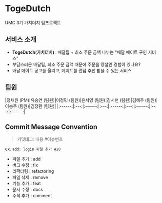 # TogeDutch
UMC 3기 가치더치 팀프로젝트

## 서비스 소개
- **TogeDutch(가치더치)** : 배달팁 + 최소 주문 금액 나누는 "배달 메이트 구인 서비스"
- 부담스러운 배달팁, 최소 주문 금액 때문에 주문을 망설인 경험이 있나요?
- 배달 메이트 공고를 올리고, 메이트를 랜덤 추천 받을 수 있는 서비스

## 팀원
|정채원 (PM)|유승연 (팀원)|이정민 (팀원)|윤서영 (팀원)|김시현 (팀원)|김혜주 (팀원)|이승주 (팀원)|김정환 (팀원)|
|:------:|:---:|:------:|:---:|:------:|:---:|:------:|:---:|:------:|

## Commit Message Convention

> 커밋태그: 내용 #이슈번호  

ex. `add: login 파일 추가 #20`

- 파일 추가 : add
- 버그 수정 : fix
- 리팩터링 : refactoring
- 파일 삭제 : remove
- 기능 추가 : feat
- 문서 수정 : docs
- 주석 추가 : comment


